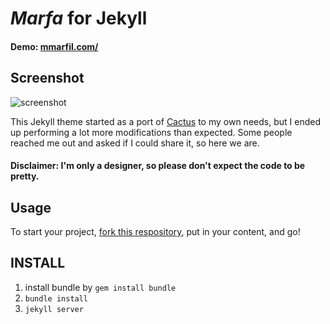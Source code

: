 # _Marfa_ for Jekyll

#### Demo: [mmarfil.com/](http://mmarfil.com/)

## Screenshot

![screenshot](screenshot/home.png)

This Jekyll theme started as a port of [Cactus](https://github.com/eudicots/Cactus) to my own needs, but I ended up performing a lot more modifications than expected. Some people reached me out and asked if I could share it, so here we are.

#### Disclaimer: I'm only a designer, so please don't expect the code to be pretty.

## Usage
To start your project, [fork this respository](https://github.com/mmarfil/marfa/fork), put in your content, and go!

## INSTALL

1. install bundle by `gem install bundle`
2. `bundle install`
3. `jekyll server`

